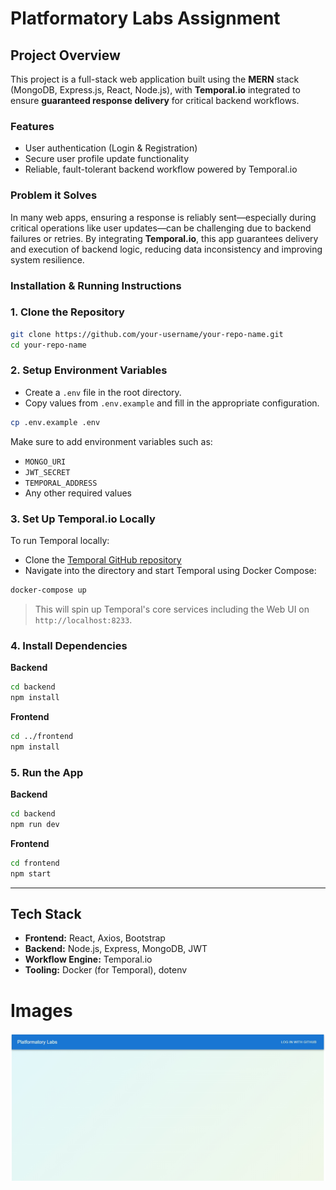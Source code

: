 # Platformatory Labs Assignment



## Project Overview

This project is a full-stack web application built using the **MERN** stack (MongoDB, Express.js, React, Node.js), with **Temporal.io** integrated to ensure **guaranteed response delivery** for critical backend workflows.

### Features

* User authentication (Login & Registration)
* Secure user profile update functionality
* Reliable, fault-tolerant backend workflow powered by Temporal.io

### Problem it Solves

In many web apps, ensuring a response is reliably sent—especially during critical operations like user updates—can be challenging due to backend failures or retries. By integrating **Temporal.io**, this app guarantees delivery and execution of backend logic, reducing data inconsistency and improving system resilience.


### Installation & Running Instructions

### 1. Clone the Repository

```bash
git clone https://github.com/your-username/your-repo-name.git
cd your-repo-name
```

### 2. Setup Environment Variables

* Create a `.env` file in the root directory.
* Copy values from `.env.example` and fill in the appropriate configuration.

```bash
cp .env.example .env
```

Make sure to add environment variables such as:

* `MONGO_URI`
* `JWT_SECRET`
* `TEMPORAL_ADDRESS`
* Any other required values

### 3. Set Up Temporal.io Locally

To run Temporal locally:

* Clone the [Temporal GitHub repository](https://github.com/temporalio/docker-compose)
* Navigate into the directory and start Temporal using Docker Compose:

```bash
docker-compose up
```

> This will spin up Temporal's core services including the Web UI on `http://localhost:8233`.

### 4. Install Dependencies

**Backend**

```bash
cd backend
npm install
```

**Frontend**

```bash
cd ../frontend
npm install
```

### 5. Run the App

**Backend**

```bash
cd backend
npm run dev
```

**Frontend**

```bash
cd frontend
npm start
```

---

## Tech Stack

* **Frontend:** React, Axios, Bootstrap
* **Backend:** Node.js, Express, MongoDB, JWT
* **Workflow Engine:** Temporal.io
* **Tooling:** Docker (for Temporal), dotenv




# Images
![HomePage](/a.jpg)